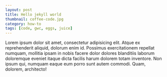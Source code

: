 ```yaml
---
layout: post
title: Hello jekyll world
thumbnail: coffee-code.jpg
category: how-to
tags: [code, gwc, eggs, juice]
---
```


Lorem ipsum dolor sit amet, consectetur adipisicing elit. Atque ex reprehenderit aliquid, dolorum enim id. Possimus exercitationem repellat numquam, mollitia ipsam in nobis facere dolor dolores blanditiis laborum doloremque eveniet itaque dicta facilis harum dolorem totam inventore. Non ipsum qui, numquam eaque eum porro sunt autem commodi. Quam, dolorem, architecto!